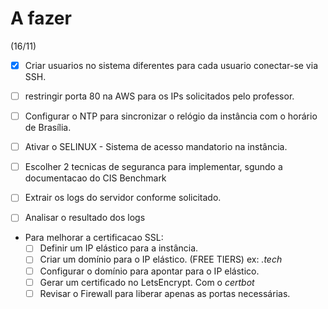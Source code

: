 # A fazer
(16/11)

* [x] Criar usuarios no sistema diferentes para cada usuario conectar-se via SSH.
* [ ] restringir porta 80 na AWS para os IPs solicitados pelo professor.
* [ ] Configurar o NTP para sincronizar o relógio da instância com o horário de Brasília.
* [ ] Ativar o SELINUX - Sistema de acesso mandatorio na instância.
* [ ] Escolher 2 tecnicas de seguranca para implementar, sgundo a documentacao do CIS Benchmark
* [ ] Extrair os logs do servidor conforme solicitado.
* [ ] Analisar o resultado dos logs


* Para melhorar a certificacao SSL:
  * [ ] Definir um IP elástico para a instância.
  * [ ] Criar um domínio para o IP elástico. (FREE TIERS) ex: _.tech_
  * [ ] Configurar o domínio para apontar para o IP elástico.
  * [ ] Gerar um certificado no LetsEncrypt. Com o _certbot_
  * [ ] Revisar o Firewall para liberar apenas as portas necessárias.
